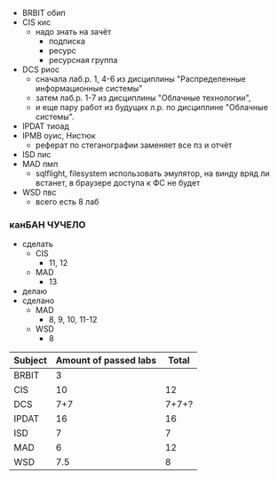 - BRBIT обип
- CIS кис
	- надо знать на зачёт
		- подписка
		- ресурс
		- ресурсная группа
- DCS риос
	- сначала лаб.р. 1, 4-6 из дисциплины "Распределенные информационные системы"
	- затем лаб.р. 1-7 из дисциплины "Облачные технологии",
	- и еще пару работ из будущих л.р. по дисциплине "Облачные системы".
- IPDAT тиоад
- IPMB оуис, Нистюк
	- реферат по стеганографии заменяет все пз и отчёт
- ISD пис
- MAD пмп
	- sqlflight, filesystem использовать эмулятор, на винду вряд ли встанет, в браузере доступа к ФС не будет
- WSD пвс
	- всего есть 8 лаб
### канБАН ЧУЧЕЛО
- сделать
	- CIS
		- 11, 12
	- MAD
		- 13
- делаю
- сделано
	- MAD
		- 8, 9, 10, 11-12
	- WSD
		- 8

| Subject | Amount of passed labs | Total |
| ------- | --------------------- | ----- |
| BRBIT   | 3                     |       |
| CIS     | 10                    | 12    |
| DCS     | 7+7                   | 7+7+? |
| IPDAT   | 16                    | 16    |
| ISD     | 7                     | 7     |
| MAD     | 6                     | 12    |
| WSD     | 7.5                   | 8     |
